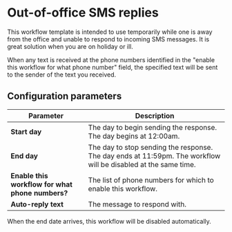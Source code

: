# Out-of-office SMS replies

This workflow template is intended to use temporarily while one is away from the office and unable to respond to incoming SMS messages. It is great solution when you are on holiday or ill. 

When any text is received at the phone numbers identified in the "enable this workflow for what phone number" field, the specified text will be sent to the sender of the text you received.

## Configuration parameters

| Parameter | Description |
|-|-|
| **Start day** | The day to begin sending the response. The day begins at 12:00am. |
| **End day** | The day to stop sending the response. The day ends at 11:59pm. The workflow will be disabled at the same time. |
| **Enable this workflow for what phone numbers?** | The list of phone numbers for which to enable this workflow. |
| **Auto-reply text** | The message to respond with. |

When the end date arrives, this workflow will be disabled automatically.
 
